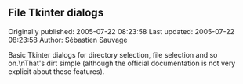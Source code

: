 ## File Tkinter dialogs

Originally published: 2005-07-22 08:23:58
Last updated: 2005-07-22 08:23:58
Author: Sébastien Sauvage

Basic Tkinter dialogs for directory selection, file selection and so on.\nThat's dirt simple (although the official documentation is not very explicit about these features).